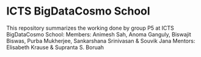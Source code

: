 # ICTS BigDataCosmo School

This repository summarizes the working done by group P5 at ICTS BigDataCosmo School:
Members:
Animesh Sah, Anoma Ganguly, Biswajit Biswas, Purba Mukherjee, Sankarshana Srinivasan & Souvik Jana
Mentors: Elisabeth Krause & Supranta S. Boruah
